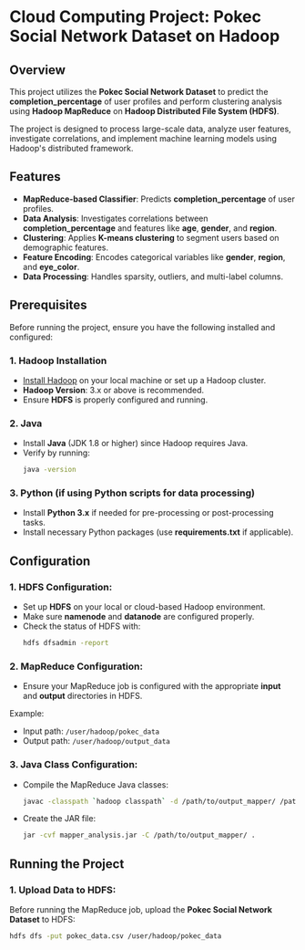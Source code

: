 # Cloud Computing Project: Pokec Social Network Dataset on Hadoop

## **Overview**
This project utilizes the **Pokec Social Network Dataset** to predict the **completion_percentage** of user profiles and perform clustering analysis using **Hadoop MapReduce** on **Hadoop Distributed File System (HDFS)**.

The project is designed to process large-scale data, analyze user features, investigate correlations, and implement machine learning models using Hadoop's distributed framework.

## **Features**
- **MapReduce-based Classifier**: Predicts **completion_percentage** of user profiles.
- **Data Analysis**: Investigates correlations between **completion_percentage** and features like **age**, **gender**, and **region**.
- **Clustering**: Applies **K-means clustering** to segment users based on demographic features.
- **Feature Encoding**: Encodes categorical variables like **gender**, **region**, and **eye_color**.
- **Data Processing**: Handles sparsity, outliers, and multi-label columns.

## **Prerequisites**
Before running the project, ensure you have the following installed and configured:

### 1. **Hadoop Installation**
   - [Install Hadoop](http://hadoop.apache.org/docs/r3.2.1/hadoop-project-dist/hadoop-common/SingleCluster.html) on your local machine or set up a Hadoop cluster.
   - **Hadoop Version**: 3.x or above is recommended.
   - Ensure **HDFS** is properly configured and running.

### 2. **Java**
   - Install **Java** (JDK 1.8 or higher) since Hadoop requires Java.
   - Verify by running: 
     ```bash
     java -version
     ```

### 3. **Python** (if using Python scripts for data processing)
   - Install **Python 3.x** if needed for pre-processing or post-processing tasks.
   - Install necessary Python packages (use **requirements.txt** if applicable).

## **Configuration**

### 1. **HDFS Configuration**:
   - Set up **HDFS** on your local or cloud-based Hadoop environment.
   - Make sure **namenode** and **datanode** are configured properly.
   - Check the status of HDFS with:
     ```bash
     hdfs dfsadmin -report
     ```

### 2. **MapReduce Configuration**:
   - Ensure your MapReduce job is configured with the appropriate **input** and **output** directories in HDFS.

   Example:
   - Input path: `/user/hadoop/pokec_data`
   - Output path: `/user/hadoop/output_data`

### 3. **Java Class Configuration**:
   - Compile the MapReduce Java classes:
     ```bash
     javac -classpath `hadoop classpath` -d /path/to/output_mapper/ /path/to/mapper_analysis.java
     ```
   - Create the JAR file:
     ```bash
     jar -cvf mapper_analysis.jar -C /path/to/output_mapper/ .
     ```

## **Running the Project**

### 1. **Upload Data to HDFS**:
   Before running the MapReduce job, upload the **Pokec Social Network Dataset** to HDFS:
   ```bash
   hdfs dfs -put pokec_data.csv /user/hadoop/pokec_data

